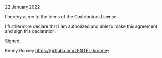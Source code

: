 22 January 2022

I hereby agree to the terms of the Contributors License

I furthermore declare that I am authorized and able to make this
agreement and sign this declaration.

Signed,

Kenny Rooney
https://github.com/LEMTEL-krooney
